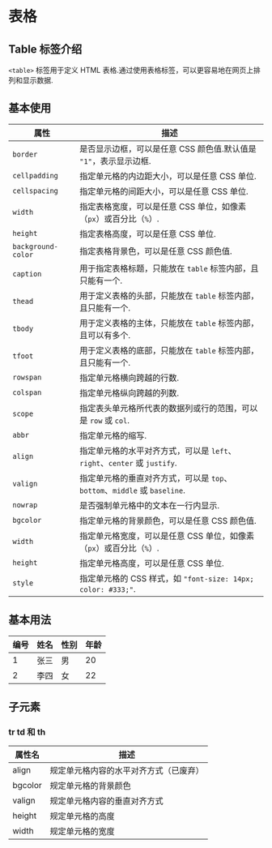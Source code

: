 # 表格

## Table 标签介绍

`<table>` 标签用于定义 HTML 表格.通过使用表格标签，可以更容易地在网页上排列和显示数据.

## 基本使用

| 属性               | 描述                                                                      |
| ------------------ | ------------------------------------------------------------------------- |
| `border`           | 是否显示边框，可以是任意 CSS 颜色值.默认值是 `"1"`，表示显示边框.         |
| `cellpadding`      | 指定单元格的内边距大小，可以是任意 CSS 单位.                              |
| `cellspacing`      | 指定单元格的间距大小，可以是任意 CSS 单位.                                |
| `width`            | 指定表格宽度，可以是任意 CSS 单位，如像素（`px`）或百分比（`%`）.         |
| `height`           | 指定表格高度，可以是任意 CSS 单位.                                        |
| `background-color` | 指定表格背景色，可以是任意 CSS 颜色值.                                    |
| `caption`          | 用于指定表格标题，只能放在 `table` 标签内部，且只能有一个.                |
| `thead`            | 用于定义表格的头部，只能放在 `table` 标签内部，且只能有一个.              |
| `tbody`            | 用于定义表格的主体，只能放在 `table` 标签内部，且可以有多个.              |
| `tfoot`            | 用于定义表格的底部，只能放在 `table` 标签内部，且只能有一个.              |
| `rowspan`          | 指定单元格横向跨越的行数.                                                 |
| `colspan`          | 指定单元格纵向跨越的列数.                                                 |
| `scope`            | 指定表头单元格所代表的数据列或行的范围，可以是 `row` 或 `col`.            |
| `abbr`             | 指定单元格的缩写.                                                         |
| `align`            | 指定单元格的水平对齐方式，可以是 `left`、`right`、`center` 或 `justify`.  |
| `valign`           | 指定单元格的垂直对齐方式，可以是 `top`、`bottom`、`middle` 或 `baseline`. |
| `nowrap`           | 是否强制单元格中的文本在一行内显示.                                       |
| `bgcolor`          | 指定单元格的背景颜色，可以是任意 CSS 颜色值.                              |
| `width`            | 指定单元格宽度，可以是任意 CSS 单位，如像素（`px`）或百分比（`%`）.       |
| `height`           | 指定单元格高度，可以是任意 CSS 单位.                                      |
| `style`            | 指定单元格的 CSS 样式，如 `"font-size: 14px; color: #333;"`.              |

## 基本用法

<table>
  <thead>
    <tr>
      <th>编号</th>
      <th>姓名</th>
      <th>性别</th>
      <th>年龄</th>
    </tr>
  </thead>
  <tbody>
    <tr>
      <td>1</td>
      <td>张三</td>
      <td>男</td>
      <td>20</td>
    </tr>
    <tr>
      <td>2</td>
      <td>李四</td>
      <td>女</td>
      <td>22</td>
    </tr>
  </tbody>
</table>

## 子元素

### tr td 和 th

| 属性名  | 描述                                   |
| ------- | -------------------------------------- |
| align   | 规定单元格内容的水平对齐方式（已废弃） |
| bgcolor | 规定单元格的背景颜色                   |
| valign  | 规定单元格内容的垂直对齐方式           |
| height  | 规定单元格的高度                       |
| width   | 规定单元格的宽度                       |
